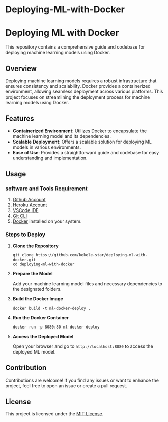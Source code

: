 # Deploying-ML-with-Docker

# Deploying ML with Docker

This repository contains a comprehensive guide and codebase for deploying machine learning models using Docker.

## Overview

Deploying machine learning models requires a robust infrastructure that ensures consistency and scalability. Docker provides a containerized environment, allowing seamless deployment across various platforms. This project focuses on streamlining the deployment process for machine learning models using Docker.

## Features

- **Containerized Environment**: Utilizes Docker to encapsulate the machine learning model and its dependencies.
- **Scalable Deployment**: Offers a scalable solution for deploying ML models in various environments.
- **Ease of Use**: Provides a straightforward guide and codebase for easy understanding and implementation.

## Usage

### software and Tools Requirement

1. [Github Account](https://github.com)
2. [Heroku Account](https://heroku.com)
3. [VSCode IDE](https://code.visualstudio.com/)
4. [Git CLI](https://git-scm.com/book/en/v2)
5. [Docker](https://www.docker.com/) installed on your system.

### Steps to Deploy

1. **Clone the Repository**

   ```
   git clone https://github.com/kekele-star/deploying-ml-with-docker.git
   cd deploying-ml-with-docker
   ```

2. **Prepare the Model**

   Add your machine learning model files and necessary dependencies to the designated folders.

3. **Build the Docker Image**

   ```
   docker build -t ml-docker-deploy .
   ```

4. **Run the Docker Container**

   ```
   docker run -p 8080:80 ml-docker-deploy
   ```

5. **Access the Deployed Model**

   Open your browser and go to `http://localhost:8080` to access the deployed ML model.

## Contribution

Contributions are welcome! If you find any issues or want to enhance the project, feel free to open an issue or create a pull request.

## License

This project is licensed under the [MIT License](LICENSE).

